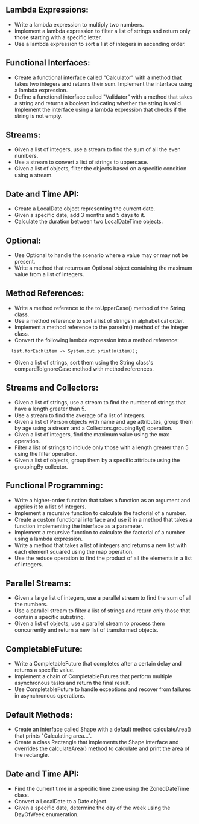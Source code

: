 ## Lambda Expressions:

- Write a lambda expression to multiply two numbers.
- Implement a lambda expression to filter a list of strings and return only those starting with a specific letter.
- Use a lambda expression to sort a list of integers in ascending order.

## Functional Interfaces:

- Create a functional interface called "Calculator" with a method that takes two integers and returns their sum. Implement the interface using a lambda expression.
- Define a functional interface called "Validator" with a method that takes a string and returns a boolean indicating whether the string is valid. Implement the interface using a lambda expression that checks if the string is not empty.

## Streams:

- Given a list of integers, use a stream to find the sum of all the even numbers.
- Use a stream to convert a list of strings to uppercase.
- Given a list of objects, filter the objects based on a specific condition using a stream.

## Date and Time API:

- Create a LocalDate object representing the current date.
- Given a specific date, add 3 months and 5 days to it.
- Calculate the duration between two LocalDateTime objects.

## Optional:

- Use Optional to handle the scenario where a value may or may not be present.
- Write a method that returns an Optional object containing the maximum value from a list of integers.

## Method References:

- Write a method reference to the toUpperCase() method of the String class.
- Use a method reference to sort a list of strings in alphabetical order.
- Implement a method reference to the parseInt() method of the Integer class.
- Convert the following lambda expression into a method reference:
```
  list.forEach(item -> System.out.println(item));
```
- Given a list of strings, sort them using the String class's compareToIgnoreCase method with method references.

## Streams and Collectors:

- Given a list of strings, use a stream to find the number of strings that have a length greater than 5.
- Use a stream to find the average of a list of integers.
- Given a list of Person objects with name and age attributes, group them by age using a stream and a Collectors.groupingBy() operation.
- Given a list of integers, find the maximum value using the max operation.
- Filter a list of strings to include only those with a length greater than 5 using the filter operation.
- Given a list of objects, group them by a specific attribute using the groupingBy collector.

## Functional Programming:

- Write a higher-order function that takes a function as an argument and applies it to a list of integers.
- Implement a recursive function to calculate the factorial of a number.
- Create a custom functional interface and use it in a method that takes a function implementing the interface as a parameter.
- Implement a recursive function to calculate the factorial of a number using a lambda expression.
- Write a method that takes a list of integers and returns a new list with each element squared using the map operation.
- Use the reduce operation to find the product of all the elements in a list of integers.

## Parallel Streams:

- Given a large list of integers, use a parallel stream to find the sum of all the numbers.
- Use a parallel stream to filter a list of strings and return only those that contain a specific substring.
- Given a list of objects, use a parallel stream to process them concurrently and return a new list of transformed objects.

## CompletableFuture:

- Write a CompletableFuture that completes after a certain delay and returns a specific value.
- Implement a chain of CompletableFutures that perform multiple asynchronous tasks and return the final result.
- Use CompletableFuture to handle exceptions and recover from failures in asynchronous operations.

## Default Methods:

- Create an interface called Shape with a default method calculateArea() that prints "Calculating area...".
- Create a class Rectangle that implements the Shape interface and overrides the calculateArea() method to calculate and print the area of the rectangle.

## Date and Time API:

- Find the current time in a specific time zone using the ZonedDateTime class.
- Convert a LocalDate to a Date object.
- Given a specific date, determine the day of the week using the DayOfWeek enumeration.